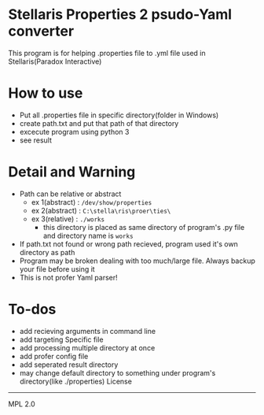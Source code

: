 # Stellaris Properties 2 psudo-Yaml converter

This program is for helping .properties file to .yml file used in Stellaris(Paradox Interactive) 

# How to use
  - Put all .properties file in specific directory(folder in Windows)
  - create path.txt and put that path of that directory
  - excecute program using python 3
  - see result

# Detail and Warning
  - Path can be relative or abstract
    - ex 1(abstract) : ```/dev/show/properties```
    - ex 2(abstract) : ```C:\stella\ris\proer\ties\```
    - ex 3(relative) : ```./works```
      - this directory is placed as same directory of program's .py file and directory name is ```works```
  - If path.txt not found or wrong path recieved, program used it's own directory as path
  - Program may be broken dealing with too much/large file. Always backup your file before using it
  - This is not profer Yaml parser!

#  To-dos
 - add recieving arguments in command line
 - add targeting Specific file
 - add processing multiple directory at once
 - add profer config file
 - add seperated result directory
 - may change default directory to something under program's directory(like ./properties)
License
----

MPL 2.0
